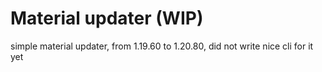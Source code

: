 # Material updater (WIP)
simple material updater, from 1.19.60 to 1.20.80, did not write nice cli for it yet
